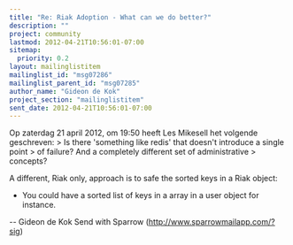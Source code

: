 ```yaml
---
title: "Re: Riak Adoption - What can we do better?"
description: ""
project: community
lastmod: 2012-04-21T10:56:01-07:00
sitemap:
  priority: 0.2
layout: mailinglistitem
mailinglist_id: "msg07286"
mailinglist_parent_id: "msg07285"
author_name: "Gideon de Kok"
project_section: "mailinglistitem"
sent_date: 2012-04-21T10:56:01-07:00
---
```



Op zaterdag 21 april 2012, om 19:50 heeft Les Mikesell het volgende geschreven:
&gt; Is there 'something like redis' that doesn't introduce a single point
&gt; of failure? And a completely different set of administrative
&gt; concepts?

A different, Riak only, approach is to safe the sorted keys in a Riak object:
- You could have a sorted list of keys in a array in a user object for instance.

-- 
Gideon de Kok
Send with Sparrow (http://www.sparrowmailapp.com/?sig)
 

